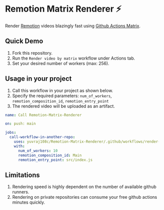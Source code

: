 # Remotion Matrix Renderer ⚡
Render [Remotion](https://www.remotion.dev/) videos blazingly fast using [Github Actions Matrix](https://docs.github.com/en/actions/using-jobs/using-a-matrix-for-your-jobs/).

## Quick Demo
1. Fork this repository.
2. Run the `Render video by matrix` workflow under Actions tab.
3. Set your desired number of workers (max: 256).

 
## Usage in your project
1. Call this workflow in your project as shown below. 
2. Specify the required parameters: `num_of_workers`, `remotion_composition_id`, `remotion_entry_point`
3. The rendered video will be uploaded as an artifact.

```YAML
name: Call Remotion-Matrix-Renderer

on: push: main

jobs:
  call-workflow-in-another-repo:
    uses: yuvraj108c/Remotion-Matrix-Renderer/.github/workflows/render-video-matrix.yml@master
    with:
      num_of_workers: 10
      remotion_composition_id: Main
      remotion_entry_point: src/index.js
```

## Limitations
1. Rendering speed is highly dependent on the number of available github runners. 
2. Rendering on private repositories can consume your free github actions minutes quickly.

